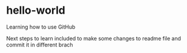 # hello-world
Learning how to use GitHub

Next steps to learn included to make some changes to readme file and commit it in different brach 
